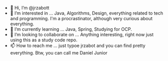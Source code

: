 - 👋 Hi, I’m @jrzabott
- 👀 I’m interested in ... Java, Algorithms, Design, everything related to tech and programming. I'm a procrastinator, although very curious about everything.
- 🌱 I’m currently learning ... Java, Spring, Studying for OCP.
- 💞️ I’m looking to collaborate on ... Anything interesting, right now just using this as a study code repo.
- 📫 How to reach me ... just typoe jrzabot and you can find pretty everything. Btw, you can call me Daniel Junior

<!---
jrzabott/jrzabott is a ✨ special ✨ repository because its `README.md` (this file) appears on your GitHub profile.
You can click the Preview link to take a look at your changes.
--->
